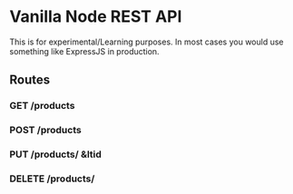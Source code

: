 # Vanilla Node REST API

This is for experimental/Learning purposes. In most cases you would use something like ExpressJS in production.

## Routes 
### GET  /products
### POST /products
### PUT  /products/ &ltid
### DELETE /products/<id>
